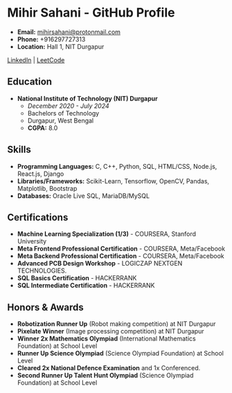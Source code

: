 # Mihir Sahani - GitHub Profile

- **Email:** mihirsahani@protonmail.com
- **Phone:** +916297727313
- **Location:** Hall 1, NIT Durgapur

[LinkedIn](https://www.linkedin.com/in/MihirSahani) | [LeetCode](https://leetcode.com/kraken-mare)

## Education

- **National Institute of Technology (NIT) Durgapur**
  - *December 2020 - July 2024*
  - Bachelors of Technology
  - Durgapur, West Bengal
  - **CGPA:** 8.0

## Skills

- **Programming Languages:** C, C++, Python, SQL, HTML/CSS, Node.js, React.js, Django 
- **Libraries/Frameworks:** Scikit-Learn, Tensorflow, OpenCV, Pandas, Matplotlib, Bootstrap
- **Databases:** Oracle Live SQL, MariaDB/MySQL


## Certifications

- **Machine Learning Specialization (1/3)** - COURSERA, Stanford University
- **Meta Frontend Professional Certification** - COURSERA, Meta/Facebook
- **Meta Backend Professional Certification** - COURSERA, Meta/Facebook
- **Advanced PCB Design Workshop** - LOGICZAP NEXTGEN TECHNOLOGIES.
- **SQL Basics Certification** - HACKERRANK
- **SQL Intermediate Certification** - HACKERRANK

## Honors & Awards

- **Robotization Runner Up** (Robot making competition) at NIT Durgapur
- **Pixelate Winner** (Image processing competition) at NIT Durgapur
- **Winner 2x Mathematics Olympiad** (International Mathematics Foundation) at School Level
- **Runner Up Science Olympiad** (Science Olympiad Foundation) at School Level
- **Cleared 2x National Defence Examination** and 1x Conferenced.
- **Second Runner Up Talent Hunt Olympiad** (Science Olympiad Foundation) at School Level
